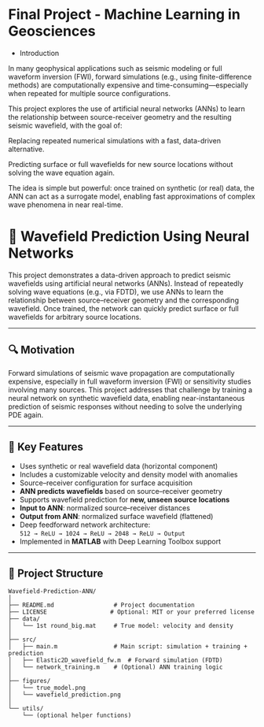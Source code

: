 # Final Project - Machine Learning in Geosciences

* Introduction

In many geophysical applications such as seismic modeling or full waveform inversion (FWI), forward simulations (e.g., using finite-difference methods) are computationally expensive and time-consuming—especially when repeated for multiple source configurations.

This project explores the use of artificial neural networks (ANNs) to learn the relationship between source-receiver geometry and the resulting seismic wavefield, with the goal of:

Replacing repeated numerical simulations with a fast, data-driven alternative.

Predicting surface or full wavefields for new source locations without solving the wave equation again.

The idea is simple but powerful: once trained on synthetic (or real) data, the ANN can act as a surrogate model, enabling fast approximations of complex wave phenomena in near real-time.




# 🧠 Wavefield Prediction Using Neural Networks

This project demonstrates a data-driven approach to predict seismic wavefields using artificial neural networks (ANNs). Instead of repeatedly solving wave equations (e.g., via FDTD), we use ANNs to learn the relationship between source–receiver geometry and the corresponding wavefield. Once trained, the network can quickly predict surface or full wavefields for arbitrary source locations.

---

## 🔍 Motivation

Forward simulations of seismic wave propagation are computationally expensive, especially in full waveform inversion (FWI) or sensitivity studies involving many sources. This project addresses that challenge by training a neural network on synthetic wavefield data, enabling near-instantaneous prediction of seismic responses without needing to solve the underlying PDE again.

---

## 🔑 Key Features

- Uses synthetic or real wavefield data (horizontal component)  
- Includes a customizable velocity and density model with anomalies  
- Source–receiver configuration for surface acquisition  
- **ANN predicts wavefields** based on source–receiver geometry  
- Supports wavefield prediction for **new, unseen source locations**  
- **Input to ANN**: normalized source–receiver distances  
- **Output from ANN**: normalized surface wavefield (flattened)  
- Deep feedforward network architecture:  
  `512 → ReLU → 1024 → ReLU → 2048 → ReLU → Output`  
- Implemented in **MATLAB** with Deep Learning Toolbox support  

---

## 📂 Project Structure

```plaintext
Wavefield-Prediction-ANN/
│
├── README.md                 # Project documentation
├── LICENSE                  # Optional: MIT or your preferred license
├── data/
│   └── 1st round_big.mat     # True model: velocity and density
│
├── src/
│   ├── main.m                # Main script: simulation + training + prediction
│   ├── Elastic2D_wavefield_fw.m  # Forward simulation (FDTD)
│   └── network_training.m    # (Optional) ANN training logic
│
├── figures/
│   └── true_model.png
│   └── wavefield_prediction.png
│
└── utils/
    └── (optional helper functions)




